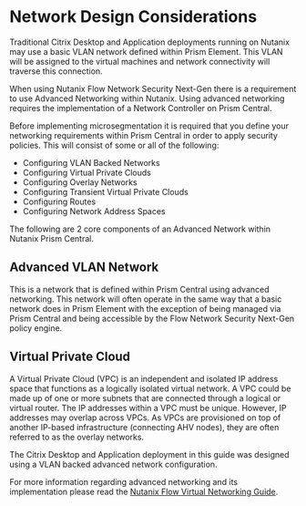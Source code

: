 # Network Design Considerations

Traditional Citrix Desktop and Application deployments running on Nutanix may use a basic VLAN network defined within Prism Element. This VLAN will be assigned to the virtual machines and network connectivity will traverse this connection.

When using Nutanix Flow Network Security Next-Gen there is a requirement to use Advanced Networking within Nutanix. Using advanced networking requires the implementation of a Network Controller on Prism Central. 

Before implementing microsegmentation it is required that you define your networking requirements within Prism Central in order to apply security policies. This will consist of some or all of the following:

- Configuring VLAN Backed Networks
- Configuring Virtual Private Clouds
- Configuring Overlay Networks
- Configuring Transient Virtual Private Clouds
- Configuring Routes
- Configuring Network Address Spaces

The following are 2 core components of an Advanced Network within Nutanix Prism Central.

## Advanced VLAN Network

This is a network that is defined within Prism Central using advanced networking. This network will often operate in the same way that a basic network does in Prism Element with the exception of being managed via Prism Central and being accessible by the Flow Network Security Next-Gen policy engine.

## Virtual Private Cloud

A Virtual Private Cloud (VPC) is an independent and isolated IP address space that functions as a logically isolated virtual network. A VPC could be made up of one or more subnets that are connected through a logical or virtual router. The IP addresses within a VPC must be unique. However, IP addresses may overlap across VPCs. As VPCs are provisioned on top of another IP-based infrastructure (connecting AHV nodes), they are often referred to as the overlay networks.

The Citrix Desktop and Application deployment in this guide was designed using a VLAN backed advanced network configuration.

For more information regarding advanced networking and its implementation please read the [Nutanix Flow Virtual Networking Guide](https://portal.nutanix.com/page/documents/details?targetId=Nutanix-Flow-Virtual-Networking-Guide-vpc_2024_1:ear-flow-nw-audience-and-purpose-c.html).